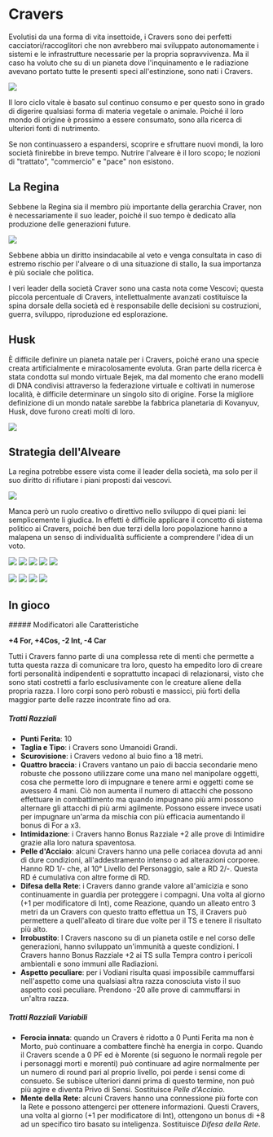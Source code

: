 # Cravers
Evolutisi da una forma di vita insettoide, i Cravers sono dei perfetti cacciatori/raccoglitori che non avrebbero mai sviluppato autonomamente i sistemi e le infrastrutture necessarie per la propria sopravvivenza.
Ma il caso ha voluto che su di un pianeta dove l'inquinamento e le radiazione avevano portato tutte le presenti speci all'estinzione, sono nati i Cravers.

![](../../assets/custom_theme/space/images/cravers/9.webp)

Il loro ciclo vitale è basato sul continuo consumo e per questo sono in grado di digerire qualsiasi forma di materia vegetale o animale. Poiché il loro mondo di origine è prossimo a essere consumato, sono alla ricerca di ulteriori fonti di nutrimento.

Se non continuassero a espandersi, scoprire e sfruttare nuovi mondi, la loro società finirebbe in breve tempo. Nutrire l'alveare è il loro scopo; le nozioni di "trattato", "commercio" e "pace" non esistono.

## La Regina
Sebbene la Regina sia il membro più importante della gerarchia Craver, non è necessariamente il suo leader, poiché il suo tempo è dedicato alla produzione delle generazioni future.

![](../../assets/custom_theme/space/images/cravers/14.webp)

Sebbene abbia un diritto insindacabile al veto e venga consultata in caso di estremo rischio per l'alveare o di una situazione di stallo, la sua importanza è più sociale che politica.

I veri leader della società Craver sono una casta nota come Vescovi; questa piccola percentuale di Cravers, intellettualmente avanzati costituisce la spina dorsale della società ed è responsabile delle decisioni su costruzioni, guerra, sviluppo, riproduzione ed esplorazione.

## Husk
È difficile definire un pianeta natale per i Cravers, poiché erano una specie creata artificialmente e miracolosamente evoluta. Gran parte della ricerca è stata condotta sul mondo virtuale Bejek, ma dal momento che erano modelli di DNA condivisi attraverso la federazione virtuale e coltivati ​​in numerose località, è difficile determinare un singolo sito di origine. Forse la migliore definizione di un mondo natale sarebbe la fabbrica planetaria di Kovanyuv, Husk, dove furono creati molti di loro.

![](../../assets/custom_theme/space/images/cravers/3.jpg)

## Strategia dell'Alveare
La regina potrebbe essere vista come il leader della società, ma solo per il suo diritto di rifiutare i piani proposti dai vescovi.

![](../../assets/custom_theme/space/images/cravers/4.jpg)

Manca però un ruolo creativo o direttivo nello sviluppo di quei piani: lei semplicemente li giudica. In effetti è difficile applicare il concetto di sistema politico ai Cravers, poiché ben due terzi della loro popolazione hanno a malapena un senso di individualità sufficiente a comprendere l'idea di un voto.

![](../../assets/custom_theme/space/images/cravers/1.jpg)
![](../../assets/custom_theme/space/images/cravers/10.webp)
![](../../assets/custom_theme/space/images/cravers/11.webp)
![](../../assets/custom_theme/space/images/cravers/12.webp)
![](../../assets/custom_theme/space/images/cravers/13.webp)


![](../../assets/custom_theme/space/images/cravers/8.jpg) ![](../../assets/custom_theme/space/images/cravers/7.jpg) ![](../../assets/custom_theme/space/images/cravers/6.jpg) ![](../../assets/custom_theme/space/images/cravers/5.jpg)

## In gioco

##### Modificatori alle Caratteristiche

**+4 For, +4Cos, -2 Int, -4 Car**

Tutti i Cravers fanno parte di una complessa rete di menti che permette a tutta questa razza di comunicare tra loro, questo ha empedito loro di creare forti personalità indipendenti e soprattutto incapaci di relazionarsi, visto che sono stati costretti a farlo esclusivamente con le creature aliene della propria razza. I loro corpi sono però robusti e massicci, più forti della maggior parte delle razze incontrate fino ad ora.

##### Tratti Razziali

- **Punti Ferita**: 10
- **Taglia e Tipo**: i Cravers sono Umanoidi Grandi.
- **Scurovisione**: i Cravers vedono al buio fino a 18 metri.
- **Quattro braccia**: i Cravers vantano un paio di baccia secondarie meno robuste che possono utilizzare come una mano nel manipolare oggetti, cosa che permette loro di impugnare e tenere armi e oggetti come se avessero 4 mani. Ciò non aumenta il numero di attacchi che possono effettuare in combattimento ma quando impugnano più armi possono alternare gli attacchi di più armi agilmente. Possono essere invece usati per impugnare un'arma da mischia con più efficacia aumentando il bonus di For a x3.
- **Intimidazione**: i Cravers hanno Bonus Razziale +2 alle prove di Intimidire grazie alla loro natura spaventosa.
- **Pelle d'Acciaio**: alcuni Cravers hanno una pelle coriacea dovuta ad anni di dure condizioni, all'addestramento intenso o ad alterazioni corporee. Hanno RD 1/- che, al 10° Livello del Personaggio, sale a RD 2/-. Questa RD é cumulativa con altre forme di RD.
- **Difesa della Rete**: i Cravers danno grande valore all'amicizia e sono continuamente in guardia per proteggere i compagni. Una volta al giorno (+1 per modificatore di Int), come Reazione, quando un alleato entro 3 metri da un Cravers con questo tratto effettua un TS, il Cravers può permettere a quell'alleato di tirare due volte per il TS e tenere il risultato più alto.
- **Irrobustito**: I Cravers nascono su di un pianeta ostile e nel corso delle generazioni, hanno sviluppato un'immunità a queste condizioni. I Cravers hanno Bonus Razziale +2 ai TS sulla Tempra contro i pericoli ambientali e sono immuni alle Radiazioni.
- **Aspetto peculiare**: per i Vodiani risulta quasi impossibile cammuffarsi nell'aspetto come una qualsiasi altra razza conosciuta visto il suo aspetto così peculiare. Prendono -20 alle prove di cammuffarsi in un'altra razza.

##### Tratti Razziali Variabili

- **Ferocia innata**: quando un Cravers è ridotto a 0 Punti Ferita ma non è Morto, può continuare a combattere finchè ha energia in corpo. Quando il Cravers scende a 0 PF ed è Morente (si seguono le normali regole per i personaggi morti e morenti) può continuare ad agire normalmente per un numero di round pari al proprio livello, poi perde i sensi come di consueto. Se subisce ulteriori danni prima di questo termine, non può più agire e diventa Privo di Sensi.
Sostituisce *Pelle d'Acciaio*.
- **Mente della Rete**: alcuni Cravers hanno una connessione più forte con la Rete e possono attengerci per ottenere informazioni. Questi Cravers, una volta al giorno (+1 per modificatore di Int), ottengono un bonus di +8 ad un specifico tiro basato su inteligenza.
Sostituisce *Difesa della Rete*.